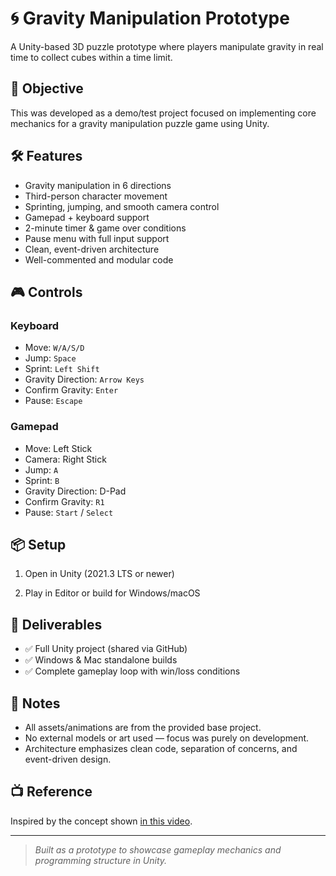 # 🌀 Gravity Manipulation Prototype

A Unity-based 3D puzzle prototype where players manipulate gravity in real time to collect cubes within a time limit.

## 🎯 Objective

This was developed as a demo/test project focused on implementing core mechanics for a gravity manipulation puzzle game using Unity.

## 🛠 Features

- Gravity manipulation in 6 directions
- Third-person character movement
- Sprinting, jumping, and smooth camera control
- Gamepad + keyboard support
- 2-minute timer & game over conditions
- Pause menu with full input support
- Clean, event-driven architecture
- Well-commented and modular code

## 🎮 Controls

### Keyboard
- Move: `W/A/S/D`
- Jump: `Space`
- Sprint: `Left Shift`
- Gravity Direction: `Arrow Keys`
- Confirm Gravity: `Enter`
- Pause: `Escape`

### Gamepad
- Move: Left Stick
- Camera: Right Stick
- Jump: `A`
- Sprint: `B`
- Gravity Direction: D-Pad
- Confirm Gravity: `R1`
- Pause: `Start` / `Select`

## 📦 Setup

1. Open in Unity (2021.3 LTS or newer)

2. Play in Editor or build for Windows/macOS

## 📄 Deliverables

- ✅ Full Unity project (shared via GitHub)
- ✅ Windows & Mac standalone builds
- ✅ Complete gameplay loop with win/loss conditions

## 🧠 Notes

- All assets/animations are from the provided base project.
- No external models or art used — focus was purely on development.
- Architecture emphasizes clean code, separation of concerns, and event-driven design.

## 📺 Reference

Inspired by the concept shown [in this video](https://youtu.be/aLvoQsqdM50?t=132).

---

> _Built as a prototype to showcase gameplay mechanics and programming structure in Unity._
